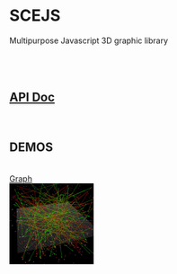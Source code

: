 SCEJS
============

Multipurpose Javascript 3D graphic library<br />
<br />
<br />
<br />
<h2><a href="https://rawgit.com/stormcolor/SCEJS/master/APIdoc/APIdoc/SCEJS.html">API Doc</a></h2>
<br />

<h2>DEMOS</h2>
<br />
		<a href="http://stormcolour.appspot.com/js/SCEJS/demos/graph/index.html">Graph</a><br />
		<a href="http://stormcolour.appspot.com/js/SCEJS/demos/graph/index.html"><img src="demos/graph/capture.jpg" style="width:150px"/></a> <br />
 

<br />



<br />
<br />
